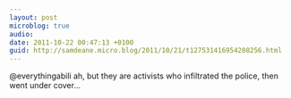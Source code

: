 ```yaml
---
layout: post
microblog: true
audio: 
date: 2011-10-22 00:47:13 +0100
guid: http://samdeane.micro.blog/2011/10/21/t127531416954208256.html
---
```

@everythingabili ah, but they are activists who infiltrated the police, then went under cover...
